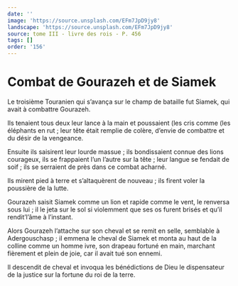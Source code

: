 ```yaml
---
date: ''
image: 'https://source.unsplash.com/EFm7JpD9jy8'
landscape: 'https://source.unsplash.com/EFm7JpD9jy8'
source: tome III - livre des rois - P. 456
tags: []
order: '156'
---
```


# Combat de Gourazeh et de Siamek

Le troisième Touranien qui s’avança sur le champ de bataille fut Siamek, qui avait à combattre Gourazeh.

Ils tenaient tous deux leur lance à la main et poussaient (les cris comme (les éléphants en rut ; leur tête était remplie de colère, d’envie de combattre et du désir de la vengeance.

Ensuite ils saisirent leur lourde massue ; ils bondissaient connue des lions courageux, ils se frappaient l’un l’autre sur la tête ; leur langue se fendait de soif ; ils se serraient de près dans ce combat acharné.

Ils mirent pied à terre et s’altaquèrent de nouveau ; ils firent voler la poussière de la lutte.

Gourazeh saisit Siamek comme un lion et rapide comme le vent, le renversa sous lui ; il le jeta sur le sol si violemment que ses os furent brisés et qu’il rendit’l’âme à l’instant.

Alors Gourazeh l’attache sur son cheval et se remit en selle, semblable à Adergouschasp ; il emmena le cheval de Siamek et monta au haut de la colline comme un homme ivre, son drapeau fortuné en main, marchant fièrement et plein de joie, car il avait tué son ennemi.

Il descendit de cheval et invoqua les bénédictions de Dieu le dispensateur de la justice sur la fortune du roi de la terre.
